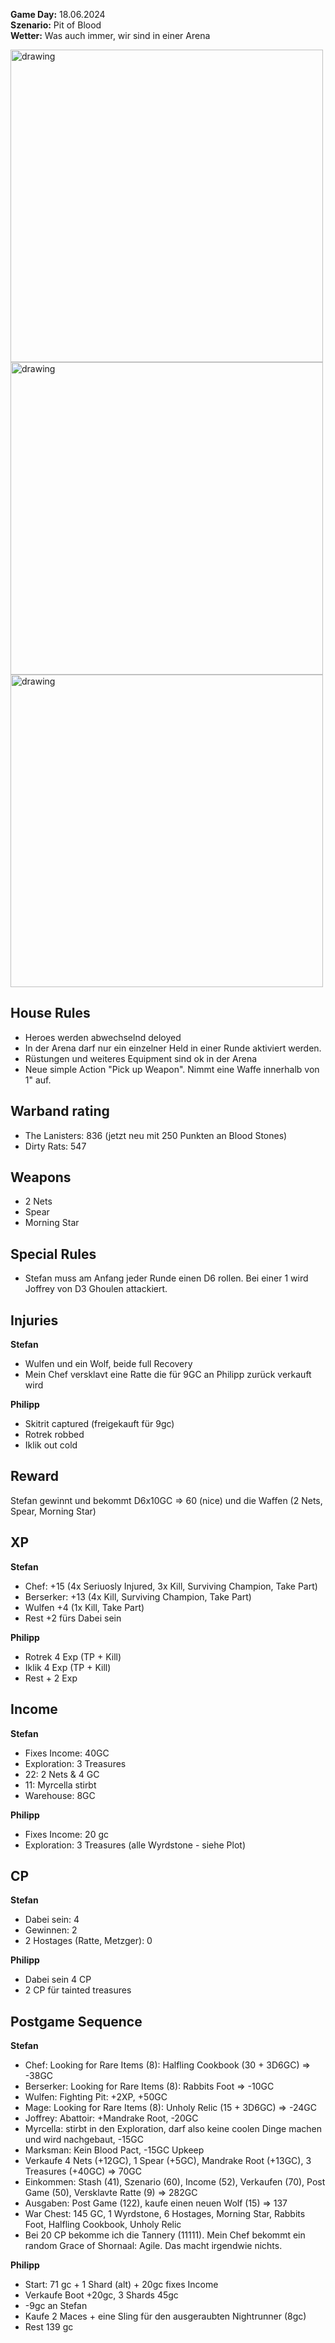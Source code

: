 **Game Day:** 18.06.2024  
**Szenario:** Pit of Blood  
**Wetter:** Was auch immer, wir sind in einer Arena

<img src="../Pics/PB_1.png" alt="drawing" width="500"/>

<img src="../Pics/PB_2.png" alt="drawing" width="500"/>

<img src="../Pics/PB_3.png" alt="drawing" width="500"/>

## House Rules
 - Heroes werden abwechselnd deloyed
 - In der Arena darf nur ein einzelner Held in einer Runde aktiviert werden.
 - Rüstungen und weiteres Equipment sind ok in der Arena
 - Neue simple Action "Pick up Weapon". Nimmt eine Waffe innerhalb von 1" auf.

## Warband rating
- The Lanisters: 836  (jetzt neu mit 250 Punkten an Blood Stones)
- Dirty Rats: 547

## Weapons
 - 2 Nets
 - Spear
 - Morning Star

## Special Rules
 - Stefan muss am Anfang jeder Runde einen D6 rollen. Bei einer 1 wird Joffrey von D3 Ghoulen attackiert.

## Injuries
**Stefan**  
 - Wulfen und ein Wolf, beide full Recovery
 - Mein Chef versklavt eine Ratte die für 9GC an Philipp zurück verkauft wird

**Philipp**
- Skitrit captured (freigekauft für 9gc)
- Rotrek robbed
- Iklik out cold

## Reward
Stefan gewinnt und bekommt D6x10GC => 60 (nice) und die Waffen (2 Nets, Spear, Morning Star)

## XP
**Stefan**  
 - Chef: +15 (4x Seriuosly Injured, 3x Kill, Surviving Champion, Take Part)
 - Berserker: +13 (4x Kill, Surviving Champion, Take Part)
 - Wulfen +4 (1x Kill, Take Part)
 - Rest +2 fürs Dabei sein

**Philipp**
- Rotrek 4 Exp (TP + Kill)
- Iklik 4 Exp (TP + Kill)
- Rest + 2 Exp


## Income
**Stefan**
 - Fixes Income: 40GC
 - Exploration: 3 Treasures
 - 22: 2 Nets & 4 GC
 - 11: Myrcella stirbt
 - Warehouse: 8GC

**Philipp**
- Fixes Income: 20 gc
- Exploration: 3  Treasures (alle Wyrdstone - siehe Plot)

## CP
**Stefan**
 - Dabei sein: 4
 - Gewinnen: 2
 - 2 Hostages (Ratte, Metzger): 0

**Philipp**
- Dabei sein 4 CP
- 2 CP für tainted treasures

## Postgame Sequence 
**Stefan**
 - Chef: Looking for Rare Items (8): Halfling Cookbook (30 + 3D6GC) => -38GC
 - Berserker: Looking for Rare Items (8): Rabbits Foot => -10GC
 - Wulfen: Fighting Pit: +2XP, +50GC
 - Mage: Looking for Rare Items (8): Unholy Relic (15 + 3D6GC) => -24GC
 - Joffrey: Abattoir: +Mandrake Root, -20GC
 - Myrcella: stirbt in den Exploration, darf also keine coolen Dinge machen und wird nachgebaut, -15GC
 - Marksman: Kein Blood Pact, -15GC Upkeep
 - Verkaufe 4 Nets (+12GC), 1 Spear (+5GC), Mandrake Root (+13GC), 3 Treasures (+40GC) => 70GC
 - Einkommen: Stash (41), Szenario (60), Income (52), Verkaufen (70), Post Game (50), Versklavte Ratte (9) => 282GC
 - Ausgaben: Post Game (122), kaufe einen neuen Wolf (15) => 137
 - War Chest: 145 GC, 1 Wyrdstone, 6 Hostages, Morning Star, Rabbits Foot, Halfling Cookbook, Unholy Relic
 - Bei 20 CP bekomme ich die Tannery (11111). Mein Chef bekommt ein random Grace of Shornaal: Agile. Das macht irgendwie nichts.

**Philipp**
- Start: 71 gc + 1 Shard (alt) + 20gc fixes Income 
- Verkaufe Boot +20gc, 3 Shards 45gc
- -9gc an Stefan
- Kaufe 2 Maces + eine Sling für den ausgeraubten Nightrunner (8gc)
- Rest 139 gc

